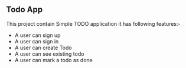 ## Todo App
This project contain Simple TODO application
it has following features:-

- A user can sign up
- A user can sign in
- A user can create Todo 
- A user can see existing todo
- A user can mark  a todo as done 